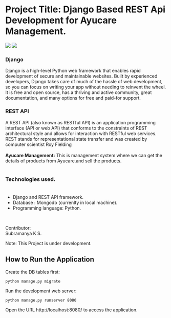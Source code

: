 # Project Title: Django Based REST Api Development for Ayucare Management.

<img src="https://img.shields.io/github/issues/SubramanyaKS/AyuCareManagement"/>
<img src="https://img.shields.io/github/forks/SubramanyaKS/AyuCareManagement?color=yellow&logoColor=black"/>

### Django
Django is a high-level Python web framework that enables rapid development of secure and maintainable websites. Built by experienced developers, Django takes care of much of the hassle of web development, so you can focus on writing your app without needing to reinvent the wheel. It is free and open source, has a thriving and active community, great documentation, and many options for free and paid-for support.

### REST API
A REST API (also known as RESTful API) is an application programming interface (API or web API) that conforms to the constraints of REST architectural style and allows for interaction with RESTful web services. REST stands for representational state transfer and was created by computer scientist Roy Fielding<br><br>
<b>Ayucare Management:</b> This is management system where we can get the details of products from Ayucare.and sell the products.<br><br>

### Technologies used.<br><br>
* Django and REST API framework.
* Database : Mongodb (currenlty in local machine).
* Programming language: Python.
<br>
<!--This is the project is done for my internship at Ekathva Innovation Pvt.Ltd.<br>-->

Contributor:<br>
Subramanya K S.<br>

Note: This Project is under development. <br>

## How to Run the Application

Create the DB tables first:
```
python manage.py migrate
```
Run the development web server:
```
python manage.py runserver 8080
```
Open the URL http://localhost:8080/ to access the application.

